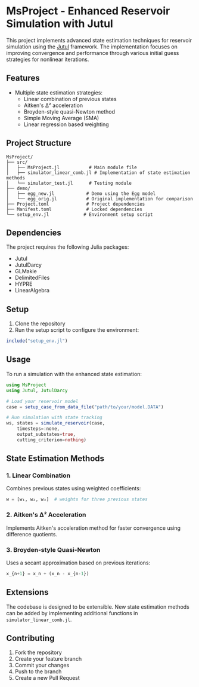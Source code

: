 # MsProject - Enhanced Reservoir Simulation with Jutul

This project implements advanced state estimation techniques for reservoir simulation using the [Jutul](https://github.com/sintefmath/Jutul.jl) framework. The implementation focuses on improving convergence and performance through various initial guess strategies for nonlinear iterations.

## Features

- Multiple state estimation strategies:
  - Linear combination of previous states
  - Aitken's Δ² acceleration
  - Broyden-style quasi-Newton method
  - Simple Moving Average (SMA)
  - Linear regression based weighting

## Project Structure

```
MsProject/
├── src/
│   ├── MsProject.jl           # Main module file
│   ├── simulator_linear_comb.jl # Implementation of state estimation methods
│   └── simulator_test.jl      # Testing module
├── demo/
│   ├── egg_new.jl            # Demo using the Egg model
│   └── egg_orig.jl           # Original implementation for comparison
├── Project.toml              # Project dependencies
├── Manifest.toml             # Locked dependencies
└── setup_env.jl             # Environment setup script
```

## Dependencies

The project requires the following Julia packages:
- Jutul
- JutulDarcy
- GLMakie
- DelimitedFiles
- HYPRE
- LinearAlgebra

## Setup

1. Clone the repository
2. Run the setup script to configure the environment:
```julia
include("setup_env.jl")
```

## Usage

To run a simulation with the enhanced state estimation:

```julia
using MsProject
using Jutul, JutulDarcy

# Load your reservoir model
case = setup_case_from_data_file("path/to/your/model.DATA")

# Run simulation with state tracking
ws, states = simulate_reservoir(case, 
    timesteps=:none,
    output_substates=true,
    cutting_criterion=nothing)
```

## State Estimation Methods

### 1. Linear Combination
Combines previous states using weighted coefficients:
```julia
w = [w₁, w₂, w₃]  # weights for three previous states
```

### 2. Aitken's Δ² Acceleration
Implements Aitken's acceleration method for faster convergence using difference quotients.

### 3. Broyden-style Quasi-Newton
Uses a secant approximation based on previous iterations:
```julia
x_{n+1} = x_n + (x_n - x_{n-1})
```

## Extensions

The codebase is designed to be extensible. New state estimation methods can be added by implementing additional functions in `simulator_linear_comb.jl`.

## Contributing

1. Fork the repository
2. Create your feature branch
3. Commit your changes
4. Push to the branch
5. Create a new Pull Request
